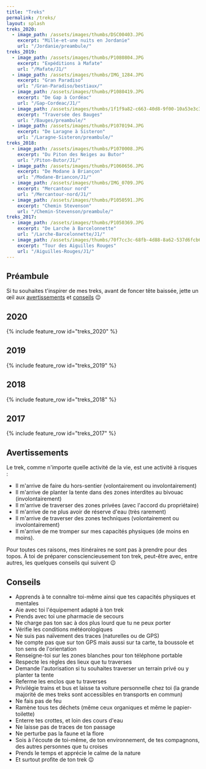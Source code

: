 ```yaml
---
title: "Treks"
permalink: /treks/
layout: splash
treks_2020:
  - image_path: /assets/images/thumbs/DSC00403.JPG
    excerpt: "Mille-et-une nuits en Jordanie"
    url: "/Jordanie/preambule/"
treks_2019:
  - image_path: /assets/images/thumbs/P1080804.JPG
    excerpt: "Expéditions à Mafate"
    url: "/Mafate/J1/"
  - image_path: /assets/images/thumbs/IMG_1284.JPG
    excerpt: "Gran Paradiso"
    url: "/Gran-Paradiso/bestiaux/"
  - image_path: /assets/images/thumbs/P1080419.JPG
    excerpt: "De Gap à Cordéac"
    url: "/Gap-Cordeac/J1/"
  - image_path: /assets/images/thumbs/1f1f9a82-c663-40d8-9f00-10a53e3c3051.jpg
    excerpt: "Traversée des Bauges"
    url: "/Bauges/preambule/"
  - image_path: /assets/images/thumbs/P1070194.JPG
    excerpt: "De Laragne à Sisteron"
    url: "/Laragne-Sisteron/preambule/"
treks_2018:
  - image_path: /assets/images/thumbs/P1070008.JPG
    excerpt: "Du Piton des Neiges au Butor"
    url: "/Piton-Butor/J1/"
  - image_path: /assets/images/thumbs/P1060656.JPG
    excerpt: "De Modane à Briançon"
    url: "/Modane-Briancon/J1/"
  - image_path: /assets/images/thumbs/IMG_0709.JPG
    excerpt: "Mercantour nord"
    url: "/Mercantour-nord/J1/"
  - image_path: /assets/images/thumbs/P1050591.JPG
    excerpt: "Chemin Stevenson"
    url: "/Chemin-Stevenson/preambule/"
treks_2017:
  - image_path: /assets/images/thumbs/P1050369.JPG
    excerpt: "De Larche à Barcelonnette"
    url: "/Larche-Barcelonnette/J1/"
  - image_path: /assets/images/thumbs/70f7cc3c-68fb-4d88-8a62-537d6fcb6972.jpg
    excerpt: "Tour des Aiguilles Rouges"
    url: "/Aiguilles-Rouges/J1/"
---
```


## Préambule

Si tu souhaites t'inspirer de mes treks, avant de foncer tête baissée, jette un œil aux [avertissements](#avertissements) et [conseils](#conseils) :wink:

## 2020

{% include feature_row id="treks_2020" %}

## 2019

{% include feature_row id="treks_2019" %}

## 2018

{% include feature_row id="treks_2018" %}

## 2017

{% include feature_row id="treks_2017" %}

## Avertissements

Le trek, comme n'importe quelle activité de la vie, est une activité à risques :
* Il m'arrive de faire du hors-sentier (volontairement ou involontairement)
* Il m'arrive de planter la tente dans des zones interdites au bivouac (involontairement)
* Il m'arrive de traverser des zones privées (avec l'accord du propriétaire)
* Il m'arrive de ne plus avoir de réserve d'eau (très rarement)
* Il m'arrive de traverser des zones techniques (volontairement ou involontairement)
* Il m'arrive de me tromper sur mes capacités physiques (de moins en moins).

Pour toutes ces raisons, mes itinéraires ne sont pas à prendre pour des topos. À toi de préparer consciencieusement ton trek, peut-être avec, entre autres, les quelques conseils qui suivent :wink:

## Conseils

* Apprends à te connaître toi-même ainsi que tes capacités physiques et mentales
* Aie avec toi l'équipement adapté à ton trek
* Prends avec toi une pharmacie de secours
* Ne charge pas ton sac à dos plus lourd que tu ne peux porter
* Vérifie les conditions météorologiques
* Ne suis pas naïvement des traces (naturelles ou de GPS)
* Ne compte pas que sur ton GPS mais aussi sur ta carte, ta boussole et ton sens de l'orientation
* Renseigne-toi sur les zones blanches pour ton téléphone portable
* Respecte les règles des lieux que tu traverses
* Demande l'autorisation si tu souhaites traverser un terrain privé ou y planter ta tente
* Referme les enclos que tu traverses
* Privilégie trains et bus et laisse ta voiture personnelle chez toi (la grande majorité de mes treks sont accessibles en transports en commun)
* Ne fais pas de feu
* Ramène tous tes déchets (même ceux organiques et même le papier-toilette)
* Enterre tes crottes, et loin des cours d'eau
* Ne laisse pas de traces de ton passage
* Ne perturbe pas la faune et la flore
* Sois à l'écoute de toi-même, de ton environnement, de tes compagnons, des autres personnes que tu croises
* Prends le temps et apprécie le calme de la nature
* Et surtout profite de ton trek :wink:
